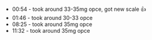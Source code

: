 * 00:54 -  took around 33-35mg opce, got new scale 👍 
* 01:46 - took around 30-33 opce
* 08:25 - took around 35mg opce
* 11:32 - took around 35mg opce